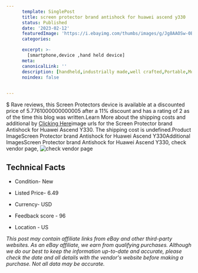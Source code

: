 ```yaml
---
      template: SinglePost
      title: screen protector brand antishock for huawei ascend y330
      status: Published
      date: '2023-02-12'
      featuredImage: 'https://i.ebayimg.com/thumbs/images/g/Jg8AAOSw-0Bd1dod/s-l225.jpg'
      categories: 

      excerpt: >-
        [smartphone,device ,hand held device]
      meta:
      canonicalLink: ''
      description: [handheld,industrially made,well crafted,Portable,Mobile,Compact,Convenient,Lightweight,Maneuverable,Man-portable,Miniature,Carriable,Hand-held,Light,Holdable,Transportable,Mobile device,Pocket-sized,On-the-go,Wireless,Cordless,Compact size,Convenient size, smartphone,device ,hand held device]
      noindex: false

        
---
```

$
    Rave reviews, this Screen Protectors device is available at a discounted price of 5.7761000000000005 after a 11% discount and has a rating of 2 as of the time this blog was written.Learn More about the shipping costs and additional by [Clicking Here](https://www.ebay.com/itm/284991833669?hash=item425ad64645%3Ag%3AJg8AAOSw-0Bd1dod&amdata=enc%3AAQAHAAAA4BicCOGls1uYRVEWEJ3WDxVOtYvKO%2FNHrqf9sRAzy%2BFkUF1d%2BwSRpUKu5zu4v9OY2DIGKYdxZJQaFGEvFErSH6%2FH875k4UQkXPYHqCRvZSSt8EgeZnuov3X8RgNpD8%2BgTTq2iPcPwfmZ4dDjy41gUyRhwB5ShIdOJFnpvKsTh%2B%2FAiaDJwksZu6M0gagZwMn2yvw2TtwlvFwXMwQj%2F6hS%2FXob2I5nPtLZzVYGx8gkO8DBBcAsIdUrUW8cRWXKY7xu8gPXMTRdHhO5CYbHm1vdcJ0UOsdroDj4F75NO3KiYzr6&mkevt=1&mkcid=1&mkrid=711-53200-19255-0&campid=%253CePNCampaignId%253E&customid=%253CreferenceId%253E&toolid=10049)image urls for the Screen Protector brand Antishock for Huawei Ascend Y330. The shipping cost is undefined.Product ImageScreen Protector brand Antishock for Huawei Ascend Y330Additional ImagesScreen Protector brand Antishock for Huawei Ascend Y330, check vendor page, ![check vendor page](https://origin-galleryplus.ebayimg.com/ws/web/284991833669_2_0_1/225x225.jpg,https://origin-galleryplus.ebayimg.com/ws/web/284991833669_3_0_1/225x225.jpg,https://origin-galleryplus.ebayimg.com/ws/web/284991833669_4_0_1/225x225.jpg,https://origin-galleryplus.ebayimg.com/ws/web/284991833669_5_0_1/225x225.jpg,https://origin-galleryplus.ebayimg.com/ws/web/284991833669_6_0_1/225x225.jpg)
    
    

 ## Technical Facts 



     
      

 - Condition- New 


      

 - Listed Price- 6.49 


      

 - Currency- USD 


      

 - Feedback score - 96 


      

 - Location - US 


      
      

 *_This post may contain affiliate links from eBay and other third-party websites. As an eBay affiliate, we earn from qualifying purchases. Although we do our best to keep the information up-to-date and accurate, please check the date and all details with the vendor's website before making a purchase. Not all data may be accurate._*



    
    
    
    
    